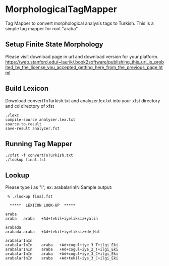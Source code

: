 # MorphologicalTagMapper
Tag Mapper to convert morphological analysis tags to Turkish. This is a simple tag mapper for root "araba"

## Setup Finite State Morphology
Please visit download page in url and download version for your platform.
https://web.stanford.edu/~laurik/.book2software/publishing_this_url_is_probited_by_the_license_you_accepted_getting_here_from_the_previous_page.html

## Build Lexicon
Download convertToTurkish.txt and analyzer.lex.txt into your xfst directory and cd directory of xfst
```
./lexc
compile-source analyzer.lex.txt
source-to-result
save-result analyzer.fst
```

## Running Tag Mapper 
```
./xfst -f convertToTurkish.txt
./lookup final.fst
```

## Lookup
Please type i as "I", ex: arabalarInIN
Sample output:
```
 % ./lookup final.fst

  *****  LEXICON LOOK-UP  *****

araba
araba	araba	+Ad+tekil+iyeliksiz+yalin

arabada
arabada	araba	+Ad+tekil+iyeliksiz+de_Hal

arabalarInIn
arabalarInIn	araba	+Ad+cogul+iye_3_T+ilgi_Eki
arabalarInIn	araba	+Ad+cogul+iye_2_T+ilgi_Eki
arabalarInIn	araba	+Ad+cogul+iye_3_C+ilgi_Eki
arabalarInIn	araba	+Ad+tekil+iye_3_C+ilgi_Eki
```
